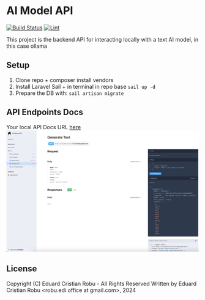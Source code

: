 # AI Model API

<a href="https://github.com/robuedi/properties-api/actions"><img src="https://github.com/robuedi/properties-api/actions/workflows/tests.yml/badge.svg" alt="Build Status"></a>
<a href="https://github.com/robuedi/properties-api/actions"><img src="https://github.com/robuedi/properties-api/actions/workflows/lint.yml/badge.svg" alt="Lint"></a>


This project is the backend API for interacting locally with a text AI model, in this case ollama

## Setup

1. Clone repo + composer install vendors
2. Install Laravel Sail + in terminal in repo base `sail up -d`
3. Prepare the DB with: `sail artisan migrate`

## API Endpoints Docs

Your local API Docs URL [here](http://localhost/docs/api#/)
![AI Model API](/readme/docs.png)

## License

Copyright (C) Eduard Cristian Robu - All Rights Reserved
Written by Eduard Cristian Robu <robu.edi.office at gmail.com>, 2024
